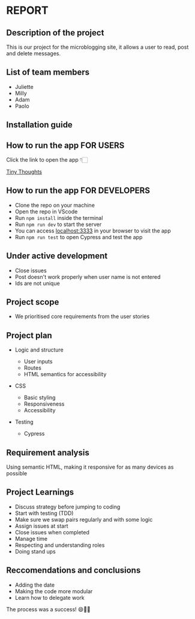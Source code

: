 # REPORT

## Description of the project

This is our project for the microblogging site, it allows a user to read, post and delete messages.

## List of team members

* Juliette
* Milly
* Adam
* Paolo

## Installation guide

## How to run the app FOR USERS

Click the link to open the app 👇🏻

[Tiny Thoughts](https://tiny-thoughts.herokuapp.com)


## How to run the app FOR DEVELOPERS

* Clone the repo on your machine
* Open the repo in VScode
* Run ``` npm install ``` inside the terminal
* Run ``` npm run dev ``` to start the server
* You can access [localhost:3333](http:/localhost:3333) in your browser to visit the app
* Run ``` npm run test ``` to open Cypress and test the app


## Under active development

* Close issues
* Post doesn't work properly when user name is not entered
* Ids are not unique


## Project scope

* We prioritised core requirements from the user stories

## Project plan

* Logic and structure
  * User inputs
  * Routes
  * HTML semantics for accessibility
  
* CSS
  * Basic styling
  * Responsiveness
  * Accessibility
  
* Testing
  * Cypress
  

## Requirement analysis

Using semantic HTML, making it responsive for as many devices as possible


## Project Learnings

* Discuss strategy before jumping to coding
* Start with testing (TDD)
* Make sure we swap pairs regularly and with some logic
* Assign issues at start
* Close issues when completed
* Manage time 
* Respecting and understanding roles
* Doing stand ups


## Reccomendations and conclusions

* Adding the date
* Making the code more modular
* Learn how to delegate work

The process was a success! 😄👍🏻